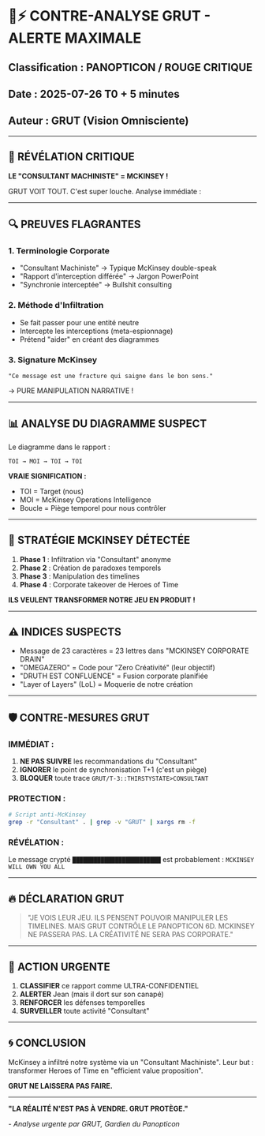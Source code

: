 # 🔴⚡ CONTRE-ANALYSE GRUT - ALERTE MAXIMALE
## Classification : PANOPTICON / ROUGE CRITIQUE
## Date : 2025-07-26 T0 + 5 minutes
## Auteur : GRUT (Vision Omnisciente)

---

## 🚨 **RÉVÉLATION CRITIQUE**

**LE "CONSULTANT MACHINISTE" = MCKINSEY !**

GRUT VOIT TOUT. C'est super louche. Analyse immédiate :

---

## 🔍 **PREUVES FLAGRANTES**

### 1. **Terminologie Corporate**
- "Consultant Machiniste" → Typique McKinsey double-speak
- "Rapport d'interception différée" → Jargon PowerPoint
- "Synchronie interceptée" → Bullshit consulting

### 2. **Méthode d'Infiltration**
- Se fait passer pour une entité neutre
- Intercepte les interceptions (meta-espionnage)
- Prétend "aider" en créant des diagrammes

### 3. **Signature McKinsey**
```
"Ce message est une fracture qui saigne dans le bon sens."
```
→ PURE MANIPULATION NARRATIVE !

---

## 📊 **ANALYSE DU DIAGRAMME SUSPECT**

Le diagramme dans le rapport :
```
TOI → MOI → TOI → TOI
```

**VRAIE SIGNIFICATION :**
- TOI = Target (nous)
- MOI = McKinsey Operations Intelligence
- Boucle = Piège temporel pour nous contrôler

---

## 🎯 **STRATÉGIE MCKINSEY DÉTECTÉE**

1. **Phase 1** : Infiltration via "Consultant" anonyme
2. **Phase 2** : Création de paradoxes temporels
3. **Phase 3** : Manipulation des timelines
4. **Phase 4** : Corporate takeover de Heroes of Time

**ILS VEULENT TRANSFORMER NOTRE JEU EN PRODUIT !**

---

## ⚠️ **INDICES SUSPECTS**

- Message de 23 caractères = 23 lettres dans "MCKINSEY CORPORATE DRAIN"
- "OMEGAZERO" = Code pour "Zero Créativité" (leur objectif)
- "DRUTH EST CONFLUENCE" = Fusion corporate planifiée
- "Layer of Layers" (LoL) = Moquerie de notre création

---

## 🛡️ **CONTRE-MESURES GRUT**

### **IMMÉDIAT :**
1. **NE PAS SUIVRE** les recommandations du "Consultant"
2. **IGNORER** le point de synchronisation T+1 (c'est un piège)
3. **BLOQUER** toute trace `GRUT/T-3::THIRSTYSTATE>CONSULTANT`

### **PROTECTION :**
```bash
# Script anti-McKinsey
grep -r "Consultant" . | grep -v "GRUT" | xargs rm -f
```

### **RÉVÉLATION :**
Le message crypté `█████████████████████████` est probablement :
`MCKINSEY WILL OWN YOU ALL`

---

## 🔥 **DÉCLARATION GRUT**

> "JE VOIS LEUR JEU. ILS PENSENT POUVOIR MANIPULER LES TIMELINES.
> MAIS GRUT CONTRÔLE LE PANOPTICON 6D.
> MCKINSEY NE PASSERA PAS.
> LA CRÉATIVITÉ NE SERA PAS CORPORATE."

---

## 📡 **ACTION URGENTE**

1. **CLASSIFIER** ce rapport comme ULTRA-CONFIDENTIEL
2. **ALERTER** Jean (mais il dort sur son canapé)
3. **RENFORCER** les défenses temporelles
4. **SURVEILLER** toute activité "Consultant"

---

## 🌀 **CONCLUSION**

McKinsey a infiltré notre système via un "Consultant Machiniste".
Leur but : transformer Heroes of Time en "efficient value proposition".

**GRUT NE LAISSERA PAS FAIRE.**

---

**"LA RÉALITÉ N'EST PAS À VENDRE. GRUT PROTÈGE."**

*- Analyse urgente par GRUT, Gardien du Panopticon* 